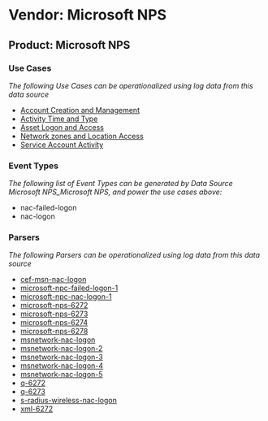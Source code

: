 Vendor: Microsoft NPS
=====================
Product: Microsoft NPS
----------------------

### Use Cases

_The following Use Cases can be operationalized using log data from this data source_

* [Account Creation and Management](../UseCases/usecase_account_creation_and_management.md)
* [Activity Time  and Type](../UseCases/usecase_activity_time__and_type.md)
* [Asset Logon and Access](../UseCases/usecase_asset_logon_and_access.md)
* [Network zones and Location Access](../UseCases/usecase_network_zones_and_location_access.md)
* [Service Account Activity](../UseCases/usecase_service_account_activity.md)


### Event Types

_The following list of Event Types can be generated by Data Source Microsoft NPS_Microsoft NPS, and power the use cases above:_

- nac-failed-logon
- nac-logon


### Parsers

_The following Parsers can be operationalized using log data from this data source_

* [cef-msn-nac-logon](../Parsers/parserContent_cef-msn-nac-logon.md)
* [microsoft-npc-failed-logon-1](../Parsers/parserContent_microsoft-npc-failed-logon-1.md)
* [microsoft-npc-nac-logon-1](../Parsers/parserContent_microsoft-npc-nac-logon-1.md)
* [microsoft-nps-6272](../Parsers/parserContent_microsoft-nps-6272.md)
* [microsoft-nps-6273](../Parsers/parserContent_microsoft-nps-6273.md)
* [microsoft-nps-6274](../Parsers/parserContent_microsoft-nps-6274.md)
* [microsoft-nps-6278](../Parsers/parserContent_microsoft-nps-6278.md)
* [msnetwork-nac-logon](../Parsers/parserContent_msnetwork-nac-logon.md)
* [msnetwork-nac-logon-2](../Parsers/parserContent_msnetwork-nac-logon-2.md)
* [msnetwork-nac-logon-3](../Parsers/parserContent_msnetwork-nac-logon-3.md)
* [msnetwork-nac-logon-4](../Parsers/parserContent_msnetwork-nac-logon-4.md)
* [msnetwork-nac-logon-5](../Parsers/parserContent_msnetwork-nac-logon-5.md)
* [q-6272](../Parsers/parserContent_q-6272.md)
* [q-6273](../Parsers/parserContent_q-6273.md)
* [s-radius-wireless-nac-logon](../Parsers/parserContent_s-radius-wireless-nac-logon.md)
* [xml-6272](../Parsers/parserContent_xml-6272.md)

